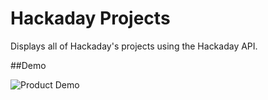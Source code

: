 # Hackaday Projects
Displays all of Hackaday's projects using the Hackaday API.

##Demo

![Product Demo](https://gfycat.com/WhimsicalRevolvingAmericanriverotter.gif)
